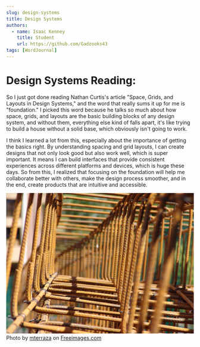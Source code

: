```yaml
---
slug: design-systems
title: Design Systems
authors:
  - name: Isaac Kenney
    title: Student
    url: https://github.com/Gadzooks43
tags: [WordJournal]
---
```

# Design Systems Reading:

So I just got done reading Nathan Curtis's article "Space, Grids, and Layouts in Design Systems," and the word that really sums it up for me is "foundation." I picked this word because he talks so much about how space, grids, and layouts are the basic building blocks of any design system, and without them, everything else kind of falls apart, it's like trying to build a house without a solid base, which obviously isn't going to work.

I think I learned a lot from this, especially about the importance of getting the basics right. By understanding spacing and grid layouts, I can create designs that not only look good but also work well, which is super important. It means I can build interfaces that provide consistent experiences across different platforms and devices, which is huge these days. So from this, I realized that focusing on the foundation will help me collaborate better with others, make the design process smoother, and in the end, create products that are intuitive and accessible.

![photo](content/blog/foundation.jpg)
Photo by <a href="/photographer/mterraza-43107">mterraza</a> on <a href="/">Freeimages.com</a>